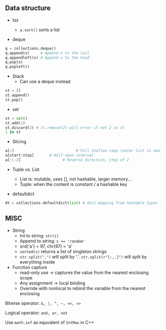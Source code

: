 ## Data structure

- list
  - `a.sort()` sorts a list

- deque

```python
q = collections.deque()
q.append(x)   	# Append x to the tail
q.appendleft(x) # Append x to the head
q.pop(x)
q.popleft()
```

- Stack
  - Can use a deque instead

```python
st = []
st.append()
st.pop()
```

- set

```python
st = set()
st.add(1)
st.discard(2) # st.remove(2) will error if not 2 in st
1 in st
```



- Slicing

```python
a[:] 							# Full shallow copy (outer list is new, nested objects remain shared)
a[start:stop]  		# Half-open interval
a[::-2] 				  # Reverse direction, step of 2
```

- Tuple vs. List
  - List is: mutable, uses [], not hashable, larger memory...
  - Tuple: when the content is constant / a hashable key

- defaultdict

```python
dt = collections.defaultdict(list) # dict mapping from hashable types -> list
```





## MISC

- String
  - Int to string: `str(i)`
  - Append to string: `s += 'random'`
  - ord('a') = 97, chr(97) = 'a'
  - `sorted(s)` returns a list of singleton strings
  - `str.split(",")` will split by '.'. `str.split(r"[:,.]")` will split by everything inside
- Function capture
  - read-only use -> captures the value from the nearest enclosing scope
  - Any assignment -> local binding
  - Override with nonlocal to rebind the variable from the nearest enclosing

Bitwise operator: `&, |, ^, ~, <<, >>`

Logical operator: `and, or, not`

Use `math.inf` as equvalent of `IntMax` in C++

